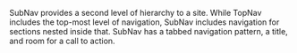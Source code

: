 SubNav provides a second level of hierarchy to a site. While TopNav includes the top-most level of navigation, SubNav includes navigation for sections nested inside that. SubNav has a tabbed navigation pattern, a title, and room for a call to action.
